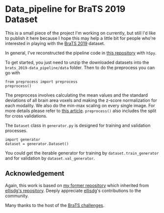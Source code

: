 # Data_pipeline for BraTS 2019 Dataset
This is a small piece of the project I'm working on currently, but still I'd like to publish it here because I hope this may help a little bit for people who're interested in playing with the [BraTS 2019](https://www.med.upenn.edu/cbica/brats2019.html) dataset.

In general, I've reconstructed the pipeline code in [this repository](https://github.com/woodywff/brats_2019]) with `h5py`.

To get started, you just need to unzip the downloaded datasets into the `brats_2019-data_pipeline/data` folder. Then to do the preprocess you can go with 
```
from preprocess import preprocess
preprocess()
```
The preprocess involves calculating the mean values and the standard deviations of all brain area voxels and making the z-score normalization for each modality. We also do the min-max scaling on every single image. For more details please refer to [this article](https://arxiv.org/abs/1909.12901). `preprocess()` also includes the split for cross validations.


The `Dataset` class in `generator.py` is designed for training and validation processes. 
```
import generator
dataset = generator.Dataset()
```
You could get the iterable generator for training by `dataset.train_generator` and for validation by `dataset.val_generator`.

## Acknowledgement
Again, this work is based on [my former repository](https://github.com/woodywff/brats_2019]) which inherited from [ellisdg's repository](https://github.com/ellisdg/3DUnetCNN.git). Deeply appreciate [ellisdg](https://github.com/ellisdg)'s contributions to the community.

Many thanks to the host of the [BraTS challenges](https://www.med.upenn.edu/cbica/brats2019.html).
